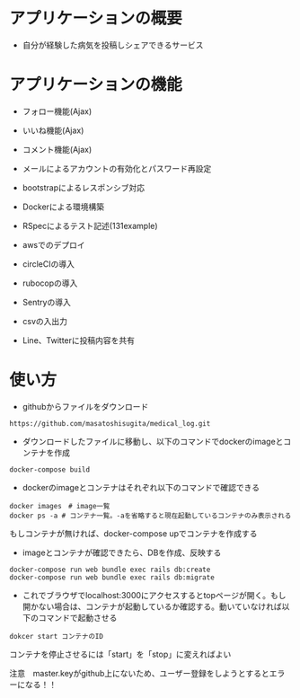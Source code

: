# アプリケーションの概要

* 自分が経験した病気を投稿しシェアできるサービス

# アプリケーションの機能

* フォロー機能(Ajax)

* いいね機能(Ajax)

* コメント機能(Ajax)

* メールによるアカウントの有効化とパスワード再設定

* bootstrapによるレスポンシブ対応

* Dockerによる環境構築

* RSpecによるテスト記述(131example)

* awsでのデプロイ

* circleCIの導入

* rubocopの導入

* Sentryの導入

* csvの入出力

* Line、Twitterに投稿内容を共有

# 使い方

* githubからファイルをダウンロード

```
https://github.com/masatoshisugita/medical_log.git
```

* ダウンロードしたファイルに移動し、以下のコマンドでdockerのimageとコンテナを作成

```
docker-compose build
```

* dockerのimageとコンテナはそれぞれ以下のコマンドで確認できる

```
docker images　# image一覧
docker ps -a # コンテナ一覧。-aを省略すると現在起動しているコンテナのみ表示される
```
もしコンテナが無ければ、docker-compose upでコンテナを作成する

* imageとコンテナが確認できたら、DBを作成、反映する

```
docker-compose run web bundle exec rails db:create
docker-compose run web bundle exec rails db:migrate
```
* これでブラウザでlocalhost:3000にアクセスするとtopページが開く。もし開かない場合は、コンテナが起動しているか確認する。動いていなければ以下のコマンドで起動させる
```
dokcer start コンテナのID
```
コンテナを停止させるには「start」を「stop」に変えればよい

注意　master.keyがgithub上にないため、ユーザー登録をしようとするとエラーになる！！
